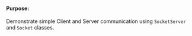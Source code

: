 #### Purpose:
Demonstrate simple Client and Server communication using `SocketServer` and `Socket` classes.
